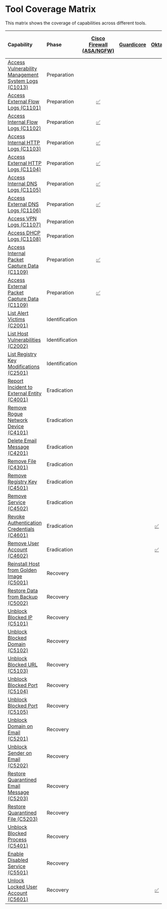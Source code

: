 # Tool Coverage Matrix

This matrix shows the coverage of capabilities across different tools.

| Capability | Phase | [Cisco Firewall (ASA/NGFW)](../tool/cisco-fw/index.md) | [Guardicore](../tool/guardicore/index.md) | [Okta](../tool/okta/index.md) | [Palo Alto Firewall](../tool/palo-alto-fw/index.md) | [Proofpoint](../tool/proofpoint/index.md) | [Rapid7 InsightVM](../tool/rapid7-insightvm/index.md) | [SentinelOne](../tool/sentinelone/index.md) | [Wiz.io](../tool/wiz/index.md) | [Zscaler Internet Access (ZIA)](../tool/zscaler-zia/index.md) |
| :--- | :--- | :---: | :---: | :---: | :---: | :---: | :---: | :---: | :---: | :---: |
| [Access Vulnerability Management System Logs (C1013)](C1013.md) | Preparation |  |  |  |  |  | [:white_check_mark:](../tool/rapid7-insightvm/C1013.md) | [:white_check_mark:](../tool/sentinelone/C1013.md) |  |  |
| [Access External Flow Logs (C1101)](C1101.md) | Preparation | [:white_check_mark:](../tool/cisco-fw/C1101.md) |  |  | [:white_check_mark:](../tool/palo-alto-fw/C1101.md) |  |  |  |  |  |
| [Access Internal Flow Logs (C1102)](C1102.md) | Preparation | [:white_check_mark:](../tool/cisco-fw/C1102.md) |  |  | [:white_check_mark:](../tool/palo-alto-fw/C1102.md) |  |  |  |  |  |
| [Access Internal HTTP Logs (C1103)](C1103.md) | Preparation | [:white_check_mark:](../tool/cisco-fw/C1103.md) |  |  | [:white_check_mark:](../tool/palo-alto-fw/C1103.md) |  |  | [:white_check_mark:](../tool/sentinelone/C1103.md) |  |  |
| [Access External HTTP Logs (C1104)](C1104.md) | Preparation | [:white_check_mark:](../tool/cisco-fw/C1104.md) |  |  | [:white_check_mark:](../tool/palo-alto-fw/C1104.md) |  |  | [:white_check_mark:](../tool/sentinelone/C1104.md) |  | [:white_check_mark:](../tool/zscaler-zia/C1104.md) |
| [Access Internal DNS Logs (C1105)](C1105.md) | Preparation | [:white_check_mark:](../tool/cisco-fw/C1105.md) |  |  | [:white_check_mark:](../tool/palo-alto-fw/C1105.md) |  |  | [:white_check_mark:](../tool/sentinelone/C1105.md) |  |  |
| [Access External DNS Logs (C1106)](C1106.md) | Preparation | [:white_check_mark:](../tool/cisco-fw/C1106.md) |  |  | [:white_check_mark:](../tool/palo-alto-fw/C1106.md) |  |  | [:white_check_mark:](../tool/sentinelone/C1106.md) |  | [:white_check_mark:](../tool/zscaler-zia/C1106.md) |
| [Access VPN Logs (C1107)](C1107.md) | Preparation |  |  |  |  |  |  |  |  |  |
| [Access DHCP Logs (C1108)](C1108.md) | Preparation |  |  |  |  |  |  |  |  |  |
| [Access Internal Packet Capture Data (C1109)](C1109.md) | Preparation | [:white_check_mark:](../tool/cisco-fw/C1109.md) |  |  | [:white_check_mark:](../tool/palo-alto-fw/C1109.md) |  |  |  |  |  |
| [Access External Packet Capture Data (C1109)](C1109.md) | Preparation | [:white_check_mark:](../tool/cisco-fw/C1109.md) |  |  | [:white_check_mark:](../tool/palo-alto-fw/C1109.md) |  |  |  |  |  |
| [List Alert Victims (C2001)](C2001.md) | Identification |  |  |  |  |  |  | [:white_check_mark:](../tool/sentinelone/C2001.md) |  |  |
| [List Host Vulnerabilities (C2002)](C2002.md) | Identification |  |  |  |  |  | [:white_check_mark:](../tool/rapid7-insightvm/C2002.md) | [:white_check_mark:](../tool/sentinelone/C2002.md) | [:white_check_mark:](../tool/wiz/C2002.md) |  |
| [List Registry Key Modifications (C2501)](C2501.md) | Identification |  |  |  |  |  |  | [:white_check_mark:](../tool/sentinelone/C2501.md) |  |  |
| [Report Incident to External Entity (C4001)](C4001.md) | Eradication |  |  |  |  |  |  |  |  |  |
| [Remove Rogue Network Device (C4101)](C4101.md) | Eradication |  |  |  |  |  |  |  |  |  |
| [Delete Email Message (C4201)](C4201.md) | Eradication |  |  |  |  |  |  |  |  |  |
| [Remove File (C4301)](C4301.md) | Eradication |  |  |  |  |  |  |  |  |  |
| [Remove Registry Key (C4501)](C4501.md) | Eradication |  |  |  |  |  |  |  |  |  |
| [Remove Service (C4502)](C4502.md) | Eradication |  |  |  |  |  |  |  |  |  |
| [Revoke Authentication Credentials (C4601)](C4601.md) | Eradication |  |  | [:white_check_mark:](../tool/okta/C4601.md) |  |  |  |  |  |  |
| [Remove User Account (C4602)](C4602.md) | Eradication |  |  | [:white_check_mark:](../tool/okta/C4602.md) |  |  |  |  |  |  |
| [Reinstall Host from Golden Image (C5001)](C5001.md) | Recovery |  |  |  |  |  |  |  |  |  |
| [Restore Data from Backup (C5002)](C5002.md) | Recovery |  |  |  |  |  |  |  |  |  |
| [Unblock Blocked IP (C5101)](C5101.md) | Recovery |  |  |  |  |  |  |  |  |  |
| [Unblock Blocked Domain (C5102)](C5102.md) | Recovery |  |  |  |  |  |  |  |  |  |
| [Unblock Blocked URL (C5103)](C5103.md) | Recovery |  |  |  |  |  |  |  |  |  |
| [Unblock Blocked Port (C5104)](C5104.md) | Recovery |  |  |  |  |  |  |  |  |  |
| [Unblock Blocked Port (C5105)](C5105.md) | Recovery |  |  |  |  |  |  |  |  |  |
| [Unblock Domain on Email (C5201)](C5201.md) | Recovery |  |  |  |  | [:white_check_mark:](../tool/proofpoint/C5201.md) |  |  |  |  |
| [Unblock Sender on Email (C5202)](C5202.md) | Recovery |  |  |  |  | [:white_check_mark:](../tool/proofpoint/C5202.md) |  |  |  |  |
| [Restore Quarantined Email Message (C5203)](C5203.md) | Recovery |  |  |  |  | [:white_check_mark:](../tool/proofpoint/C5203.md) |  |  |  |  |
| [Restore Quarantined File (C5203)](C5203.md) | Recovery |  |  |  |  | [:white_check_mark:](../tool/proofpoint/C5203.md) |  |  |  |  |
| [Unblock Blocked Process (C5401)](C5401.md) | Recovery |  |  |  |  |  |  |  |  |  |
| [Enable Disabled Service (C5501)](C5501.md) | Recovery |  |  |  |  |  |  |  |  |  |
| [Unlock Locked User Account (C5601)](C5601.md) | Recovery |  |  | [:white_check_mark:](../tool/okta/C5601.md) |  |  |  |  |  |  |
